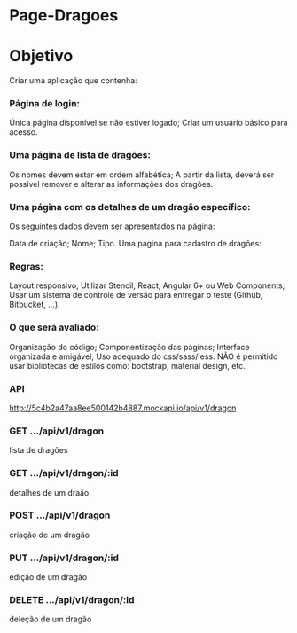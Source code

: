 # Page-Dragoes

# Objetivo
Criar uma aplicação que contenha:

### Página de login:

Única página disponível se não estiver logado;
Criar um usuário básico para acesso.
### Uma página de lista de dragões:

Os nomes devem estar em ordem alfabética;
A partir da lista, deverá ser possível remover e alterar as informações dos dragões.
### Uma página com os detalhes de um dragão específico:

Os seguintes dados devem ser apresentados na página:

Data de criação;
Nome;
Tipo.
Uma página para cadastro de dragões:

### Regras:

Layout responsivo;
Utilizar Stencil, React, Angular 6+ ou Web Components;
Usar um sistema de controle de versão para entregar o teste (Github, Bitbucket, ...).
### O que será avaliado:

Organização do código;
Componentização das páginas;
Interface organizada e amigável;
Uso adequado do css/sass/less. NÃO é permitido usar bibliotecas de estilos como: bootstrap, material design, etc.
### API
http://5c4b2a47aa8ee500142b4887.mockapi.io/api/v1/dragon

### GET .../api/v1/dragon
lista de dragões

### GET .../api/v1/dragon/:id
detalhes de um draão

### POST .../api/v1/dragon
criação de um dragão

### PUT .../api/v1/dragon/:id
edição de um dragão

### DELETE .../api/v1/dragon/:id
deleção de um dragão
